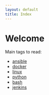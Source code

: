 ```yaml
---
layout: default
title: Index
---
```


# Welcome

Main tags to read:

- <a href="/tag/ansible">ansible</a>
- <a href="/tag/docker">docker</a>
- <a href="/tag/linux">linux</a>
- <a href="/tag/python">python</a>
- <a href="/tag/bash">bash</a>
- <a href="/tag/jenkins">jenkins</a>
